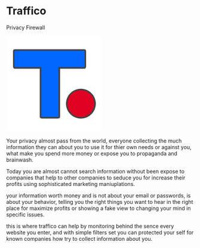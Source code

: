 # Traffico
Privacy Firewall

![alt text](https://raw.githubusercontent.com/proxytype/Traffico/master/assets/logo-256.png)

Your privacy almost pass from the world, everyone collecting the much information they can about you to use it for thier own needs or against you, what make you spend more money or expose you to propaganda and brainwash.

Today you are almost cannot search information without been expose to companies that help to other companies to seduce you for increase their profits using sophisticated marketing maniuplations.

your information worth money and is not about your email or passwords, is about your behavior, telling you the right things you want to hear in the right place for maximize profits or showing a fake view to changing your mind in specific issues.

this is where traffico can help by monitoring behind the sence every website you enter, and with simple filters set you can protected your self for known companies how try to collect information about you.
